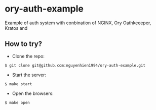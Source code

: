 # ory-auth-example
Example of auth system with conbination of NGINX, Ory Oathkeeeper, Kratos and 

## How to try?
- Clone the repo:
```
$ git clone git@github.com:nguyenhien1994/ory-auth-example.git
```

- Start the server:
```
$ make start
```

- Open the browsers:
```
$ make open
```
